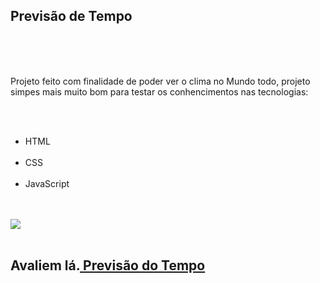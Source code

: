 <h2>Previsão de Tempo</h2>
<br>
<br>
<br>
<p>Projeto feito com finalidade de poder ver o clima no Mundo todo, projeto simpes mais muito bom para testar os conhencimentos nas tecnologias:</p>
<br>
<br>
<ul>
  <li>HTML</li>
  <br>
  <li>CSS</li>
  <br>
  <li>JavaScript</li>
</ul>
<br>
<br>
<img src="https://github.com/MicaelMarcos13/Previsao-do-Tempo/blob/master/img.png?raw=true">
<br>
<br>
<h2>Avaliem lá.<a href="https://micaelmarcos13.github.io/Previsao-do-Tempo/"> Previsão do Tempo</a></h2>
